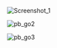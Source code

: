 ![Screenshot_1](https://github.com/user-attachments/assets/f2b158b8-8620-49b7-97bf-f2b9dfdfc138)

![pb_go2](https://github.com/user-attachments/assets/775b93de-a760-4c77-a391-7837559c7362)

![pb_go3](https://github.com/user-attachments/assets/c85c1ab3-b758-4477-8ff9-fafe41be6df5)
